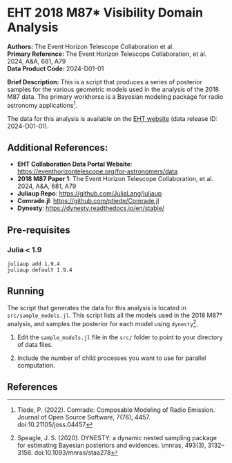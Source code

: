 # EHT 2018 M87* Visibility Domain Analysis

**Authors:** The Event Horizon Telescope Collaboration et al. <br>
**Primary Reference:** The Event Horizon Telescope Collaboration, et al. 2024, A&A, 681, A79  <br>
**Data Product Code:** 2024-D01-01  <br>

**Brief Description:**
This is a script that produces a series of posterior samples for the various geometric models used in the analysis of the 2018 M87 data. 
The primary workhorse is a Bayesian modeling package for radio astronomy applications[^PT].

The data for this analysis is available on the [EHT website](https://eventhorizontelescope.org/) (data release ID: 2024-D01-01).

## Additional References:
 - **EHT Collaboration Data Portal Website**:
   https://eventhorizontelescope.org/for-astronomers/data
 - **2018 M87 Paper 1**: The Event Horizon Telescope Collaboration, et al. 2024, A&A, 681, A79
 - **Juliaup Repo**: https://github.com/JuliaLang/juliaup
 - **Comrade.jl**: https://github.com/ptiede/Comrade.jl 
 - **Dynesty**: https://dynesty.readthedocs.io/en/stable/

## Pre-requisites

### Julia < 1.9
```
juliaup add 1.9.4
juliaup default 1.9.4
```

## Running 

The script that generates the data for this analysis is located in `src/sample_models.jl`.
This script lists all the models used in the 2018 M87* analysis, and samples the posterior for each model using `dynesty`[^D].

1. Edit the `sample_models.jl` file in the `src/` folder to point to your directory of data files.

2. Include the number of child processes you want to use for parallel computation.

## References
[^PT]:Tiede, P. (2022). Comrade: Composable Modeling of Radio Emission. Journal of Open Source Software, 7(76), 4457. doi:10.21105/joss.04457

[^D]: Speagle, J. S. (2020). DYNESTY: a dynamic nested sampling package for estimating Bayesian posteriors and evidences. \mnras, 493(3), 3132–3158. doi:10.1093/mnras/staa278
